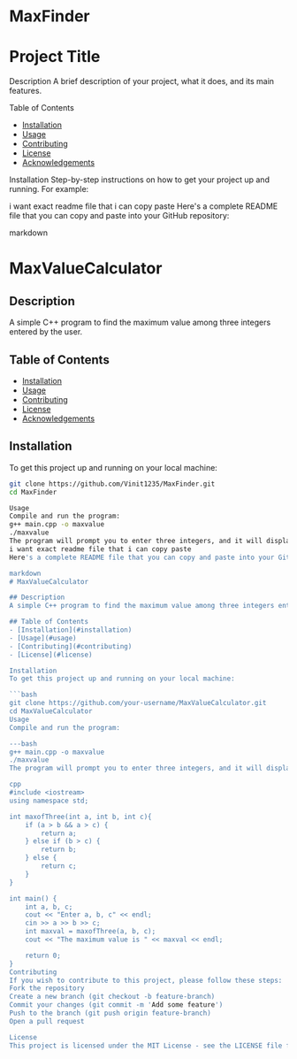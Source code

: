 # MaxFinder
# Project Title

Description
A brief description of your project, what it does, and its main features.

Table of Contents
- [Installation](#installation)
- [Usage](#usage)
- [Contributing](#contributing)
- [License](#license)
- [Acknowledgements](#acknowledgements)

Installation
Step-by-step instructions on how to get your project up and running. For example:

i want exact readme file that i can copy paste
Here's a complete README file that you can copy and paste into your GitHub repository:

markdown
# MaxValueCalculator

## Description
A simple C++ program to find the maximum value among three integers entered by the user.

## Table of Contents
- [Installation](#installation)
- [Usage](#usage)
- [Contributing](#contributing)
- [License](#license)
- [Acknowledgements](#acknowledgements)

## Installation
To get this project up and running on your local machine:

```bash
git clone https://github.com/Vinit1235/MaxFinder.git
cd MaxFinder

Usage
Compile and run the program:
g++ main.cpp -o maxvalue
./maxvalue
The program will prompt you to enter three integers, and it will display the maximum value among them.
i want exact readme file that i can copy paste
Here's a complete README file that you can copy and paste into your GitHub repository:

markdown
# MaxValueCalculator

## Description
A simple C++ program to find the maximum value among three integers entered by the user.

## Table of Contents
- [Installation](#installation)
- [Usage](#usage)
- [Contributing](#contributing)
- [License](#license)

Installation
To get this project up and running on your local machine:

```bash
git clone https://github.com/your-username/MaxValueCalculator.git
cd MaxValueCalculator
Usage
Compile and run the program:

---bash
g++ main.cpp -o maxvalue
./maxvalue
The program will prompt you to enter three integers, and it will display the maximum value among them.

cpp
#include <iostream>
using namespace std;

int maxofThree(int a, int b, int c){
    if (a > b && a > c) {
        return a;
    } else if (b > c) {
        return b;
    } else {
        return c;
    }
}

int main() {
    int a, b, c;
    cout << "Enter a, b, c" << endl;
    cin >> a >> b >> c;
    int maxval = maxofThree(a, b, c);
    cout << "The maximum value is " << maxval << endl;

    return 0;
}
Contributing
If you wish to contribute to this project, please follow these steps:
Fork the repository
Create a new branch (git checkout -b feature-branch)
Commit your changes (git commit -m 'Add some feature')
Push to the branch (git push origin feature-branch)
Open a pull request

License
This project is licensed under the MIT License - see the LICENSE file for details.


